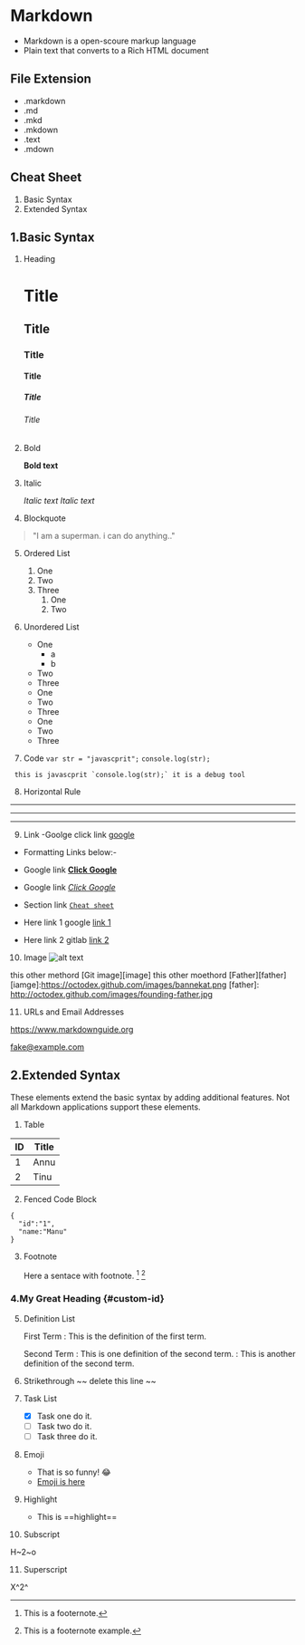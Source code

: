 # Markdown
- Markdown is a open-scoure markup language
- Plain text that converts to a Rich HTML document

## File Extension
- .markdown
- .md
- .mkd
- .mkdown
- .text
- .mdown

## Cheat Sheet
1. Basic Syntax
2. Extended Syntax
  
## 1.Basic Syntax

1. Heading
      # Title
      ## Title
      ### Title
      #### Title
      ##### Title
      ###### Title

2. Bold

      **Bold text**

3. Italic

      *Italic text*
      _Italic text_

4. Blockquote
  
  > "I am a superman. i can do anything.." 

5. Ordered List
    1. One
    2. Two
    3. Three
        1. One
        2. Two

6. Unordered List
    - One
       - a
       - b
    - Two
    - Three
    
    * One
    * Two
    * Three
    
    + One
    + Two
    + Three

7. Code
  `var str = "javascprit";`
  `console.log(str);`
  
  
  `` this is javascprit `console.log(str);` it is a debug tool``

8. Horizontal Rule
---
***
___

9. Link
-Goolge click link [google](https://www.google.com)

- Formatting Links below:-
- Google link **[Click Google](https://www.google.com)**
- Google link *[Click Google](https://www.google.com)*
- Section link [`Cheat sheet`](#cheat-sheet)

- Here link 1 google [link 1]
- Here link 2 gitlab [link 2]


[link 1]: www.google.com
[link 2]: www.gitlab.com


10. Image
![alt text](login-bg.png)

this other methord [Git image][image]
this other moethord [Father][father]
[iamge]:https://octodex.github.com/images/bannekat.png
[father]: http://octodex.github.com/images/founding-father.jpg



11. URLs and Email Addresses

<https://www.markdownguide.org>

<fake@example.com>


## 2.Extended Syntax
These elements extend the basic syntax by adding additional features. Not all Markdown applications support these elements.

1. Table

  | ID | Title |
  | --- | ---- |
  | 1 | Annu |
  | 2 | Tinu |

2. Fenced Code Block
  ```
  {
    "id":"1",
    "name:"Manu"
  }
  ```
3. Footnote

   Here a sentace with footnote. [^1] [^2]
    
   [^1]: This is a footernote.
   [^2]: This is a footernote example. 

### 4.My Great Heading {#custom-id}

5. Definition List

    First Term
    : This is the definition of the first term.

    Second Term
    : This is one definition of the second term.
    : This is another definition of the second term.

6. Strikethrough
  ~~ delete this line ~~
  
7. Task List
    - [x] Task one do it.
    - [ ] Task two do it.
    - [ ] Task three do it.

8. Emoji
   - That is so funny! :joy:  
   - [Emoji is here](https://emojipedia.org/)
 
9. Highlight
    - This is ==highlight== 

10. Subscript

H~2~o
      
11. Superscript 

X^2^
